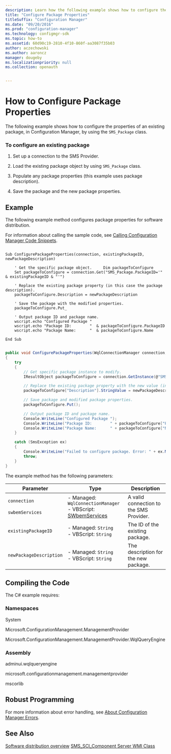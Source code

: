 ```yaml
---
description: Learn how the following example shows how to configure the properties of an existing package, in Configuration Manager, by using the SMS_Package class.
title: "Configure Package Properties"
titleSuffix: "Configuration Manager"
ms.date: "09/20/2016"
ms.prod: "configuration-manager"
ms.technology: configmgr-sdk
ms.topic: how-to
ms.assetid: 60d90c19-2810-4f10-860f-aa3087f35b03
author: aczechowski
ms.author: aaroncz
manager: dougeby
ms.localizationpriority: null
ms.collection: openauth


---
```

# How to Configure Package Properties
The following example shows how to configure the properties of an existing package, in Configuration Manager, by using the `SMS_Package` class.  

### To configure an existing package  

1.  Set up a connection to the SMS Provider.  

2.  Load the existing package object by using `SMS_Package` class.  

3.  Populate any package properties (this example uses package description).  

4.  Save the package and the new package properties.  

## Example  
 The following example method configures package properties for software distribution.  

 For information about calling the sample code, see [Calling Configuration Manager Code Snippets](../../../../develop/core/understand/calling-code-snippets.md).  

```vbs  

Sub ConfigurePackageProperties(connection, existingPackageID, newPackageDescription)  

    ' Get the specific package object.     Dim packageToConfigure  
    Set packageToConfigure = connection.Get("SMS_Package.PackageID='" & existingPackageID & "'")  

    ' Replace the existing package property (in this case the package description).  
    packageToConfigure.Description = newPackageDescription  

    ' Save the package with the modified properties.  
    packageToConfigure.Put_  

    ' Output package ID and package name.  
    wscript.echo "Configured Package "    
    wscript.echo "Package ID:        "  & packageToConfigure.PackageID  
    wscript.echo "Package Name:      "  & packageToConfigure.Name  

End Sub  

```  

```c#  

public void ConfigurePackageProperties(WqlConnectionManager connection, string existingPackageID, string newPackageDescription)  
{  
    try  
    {  
        // Get specific package instance to modify.  
        IResultObject packageToConfigure = connection.GetInstance(@"SMS_Package.PackageID='" + existingPackageID + "'");  

        // Replace the existing package property with the new value (in this case the package description).  
        packageToConfigure["Description"].StringValue = newPackageDescription;  

        // Save package and modified package properties.  
        packageToConfigure.Put();  

        // Output package ID and package name.  
        Console.WriteLine("Configured Package ");  
        Console.WriteLine("Package ID:        " + packageToConfigure["PackageID"].StringValue);  
        Console.WriteLine("Package Name:      " + packageToConfigure["Name"].StringValue);  
    }  

    catch (SmsException ex)  
    {  
        Console.WriteLine("Failed to configure package. Error: " + ex.Message);  
        throw;  
    }  
}  

```  

 The example method has the following parameters:  

|Parameter|Type|Description|  
|---------------|----------|-----------------|  
|`connection`<br /><br /> `swbemServices`|-   Managed: `WqlConnectionManager`<br />-   VBScript: [SWbemServices](/windows/win32/wmisdk/swbemservices)|A valid connection to the SMS Provider.|  
|`existingPackageID`|-   Managed: `String`<br />-   VBScript: `String`|The ID of the existing package.|  
|`newPackageDescription`|-   Managed: `String`<br />-   VBScript: `String`|The description for the new package.|  

## Compiling the Code  
 The C# example requires:  

### Namespaces  
 System  

 Microsoft.ConfigurationManagement.ManagementProvider  

 Microsoft.ConfigurationManagement.ManagementProvider.WqlQueryEngine  

### Assembly  
 adminui.wqlqueryengine  

 microsoft.configurationmanagement.managementprovider  

 mscorlib  

## Robust Programming  
 For more information about error handling, see [About Configuration Manager Errors](../../../../develop/core/understand/about-configuration-manager-errors.md).  

## See Also  
 [Software distribution overview](software-distribution-overview.md)
 [SMS_SCI_Component Server WMI Class](../../../../develop/reference/core/servers/configure/sms_sci_component-server-wmi-class.md)
